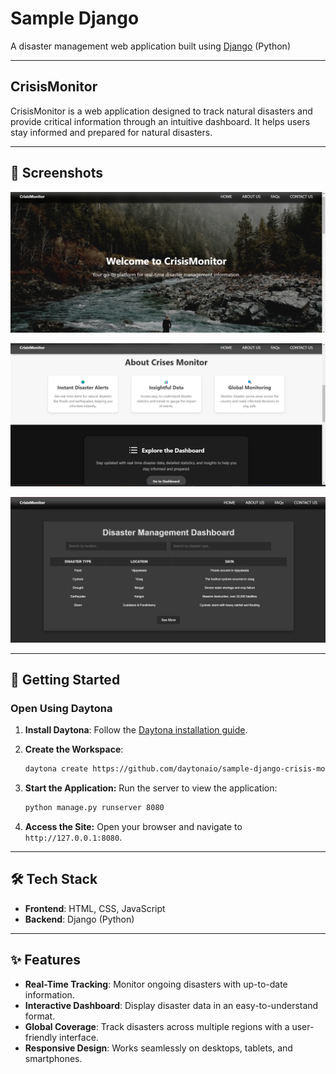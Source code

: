 # Sample Django

A disaster management web application built using [Django](https://www.djangoproject.com/) (Python)

---

## CrisisMonitor  

CrisisMonitor is a web application designed to track natural disasters and provide critical information through an intuitive dashboard. It helps users stay informed and prepared for natural disasters.  

---

## 📸 Screenshots  

![Hero Section](imgs/hero.png)  
 
![Site Overview](imgs/site.png)

![Dashboard](imgs/dashboard.png)  

---

## 🚀 Getting Started  

### Open Using Daytona  

1. **Install Daytona**: Follow the [Daytona installation guide](https://www.daytona.io/docs/installation/installation/).  
2. **Create the Workspace**:  
   ```bash  
   daytona create https://github.com/daytonaio/sample-django-crisis-monitor
   ```

3. **Start the Application:**
   Run the server to view the application:
   ```bash
   python manage.py runserver 8080
   ```
4. **Access the Site:**
   Open your browser and navigate to ``http://127.0.0.1:8080``.

---
   
## 🛠️ Tech Stack

- **Frontend**: HTML, CSS, JavaScript
- **Backend**: Django (Python)

---

## ✨ Features  

- **Real-Time Tracking**: Monitor ongoing disasters with up-to-date information.
- **Interactive Dashboard**: Display disaster data in an easy-to-understand format.
- **Global Coverage**: Track disasters across multiple regions with a user-friendly interface.
- **Responsive Design**: Works seamlessly on desktops, tablets, and smartphones.
